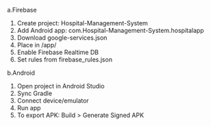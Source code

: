a.Firebase
1. Create project: Hospital-Management-System
2. Add Android app: com.Hospital-Management-System.hospitalapp
3. Download google-services.json
4. Place in /app/
5. Enable Firebase Realtime DB
6. Set rules from firebase_rules.json

b.Android
1. Open project in Android Studio
2. Sync Gradle
3. Connect device/emulator
4. Run app
5. To export APK: Build > Generate Signed APK
